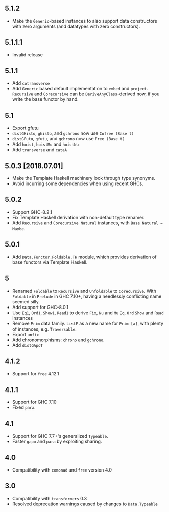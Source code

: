 ## 5.1.2
* Make the `Generic`-based instances to also support data constructors with zero
  arguments (and datatypes with zero constructors).

## 5.1.1.1

* Invalid release

## 5.1.1

* Add `cotransverse`
* Add `Generic` based default implementation to `embed` and `project`.
  `Recursive` and `Corecursive` can be `DeriveAnyClass`-derived now,
  if you write the base functor by hand.

## 5.1
* Export gfutu
* `distGHisto`, `ghisto`, and `gchrono` now use `Cofree (Base t)`
* `distGFutu`, `gfutu`, and `gchrono` now use `Free (Base t)`
* Add `hoist`, `hoistMu` and `hoistNu`
* Add `transverse` and `cataA`

## 5.0.3 [2018.07.01]
* Make the Template Haskell machinery look through type synonyms.
* Avoid incurring some dependencies when using recent GHCs.

## 5.0.2
* Support GHC-8.2.1
* Fix Template Haskell derivation with non-default type renamer.
* Add `Recursive` and `Corecursive Natural` instances, with `Base Natural = Maybe`.

## 5.0.1
* Add `Data.Functor.Foldable.TH` module, which provides derivation of base functors via Template Haskell.

## 5
* Renamed `Foldable` to `Recursive` and `Unfoldable` to `Corecursive`. With `Foldable` in `Prelude` in GHC 7.10+, having a needlessly conflicting name seemed silly.
* Add support for GHC-8.0.1
* Use `Eq1`, `Ord1`, `Show1`, `Read1` to derive `Fix`, `Nu` and `Mu` `Eq`, `Ord` `Show` and `Read` instances
* Remove `Prim` data family. `ListF` as a new name for `Prim [a]`, with plenty of instances, e.g. `Traversable`.
* Export `unfix`
* Add chronomorphisms: `chrono` and `gchrono`.
* Add `distGApoT`

## 4.1.2
* Support for `free` 4.12.1

## 4.1.1
* Support for GHC 7.10
* Fixed `para`.

## 4.1
* Support for GHC 7.7+'s generalized `Typeable`.
* Faster `gapo` and `para` by exploiting sharing.

## 4.0

* Compatibility with `comonad` and `free` version 4.0

## 3.0

* Compatibility with `transformers` 0.3
* Resolved deprecation warnings caused by changes to `Data.Typeable`

